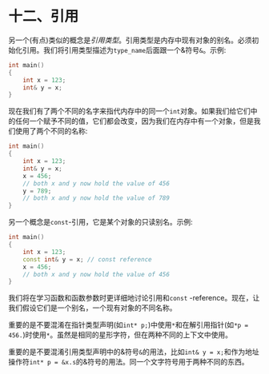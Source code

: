 # 十二、引用

另一个(有点)类似的概念是*引用类型*。引用类型是内存中现有对象的别名。必须初始化引用。我们将引用类型描述为`type_name`后面跟一个&符号`&`。示例:

```cpp
int main()
{
    int x = 123;
    int& y = x;
}

```

现在我们有了两个不同的名字来指代内存中的同一个`int`对象。如果我们给它们中的任何一个赋予不同的值，它们都会改变，因为我们在内存中有一个对象，但是我们使用了两个不同的名称:

```cpp
int main()
{
    int x = 123;
    int& y = x;
    x = 456;
    // both x and y now hold the value of 456
    y = 789;
    // both x and y now hold the value of 789
}

```

另一个概念是`const`-引用，它是某个对象的只读别名。示例:

```cpp
int main()
{
    int x = 123;
    const int& y = x; // const reference
    x = 456;
    // both x and y now hold the value of 456
}

```

我们将在学习函数和函数参数时更详细地讨论引用和`const` -reference。现在，让我们假设它们是一个别名，一个现有对象的不同名称。

重要的是不要混淆在指针类型声明(如`int* p;`)中使用`*`和在解引用指针(如`*p = 456.`)时使用`*`。虽然是相同的星形字符，但在两种不同的上下文中使用。

重要的是不要混淆引用类型声明中的&符号`&`的用法，比如`int& y = x;`和作为地址操作符`int* p = &x.s`的&符号的用法。同一个文字符号用于两种不同的东西。